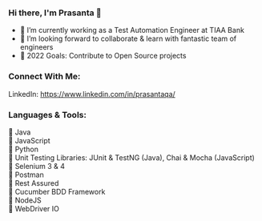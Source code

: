 ### Hi there, I'm Prasanta 👋 

- 🌱 I’m currently working as a Test Automation Engineer at TIAA Bank
- 👯 I’m looking forward to collaborate & learn with fantastic team of engineers
- 🥅 2022 Goals: Contribute to Open Source projects

### Connect With Me:

LinkedIn: https://www.linkedin.com/in/prasantaqa/
<br />
### Languages & Tools:

🔭 Java<br />
🔭 JavaScript<br />
🔭 Python<br />
🔭 Unit Testing Libraries: JUnit & TestNG (Java), Chai & Mocha (JavaScript)<br />
🔭 Selenium 3 & 4<br />
🔭 Postman<br />
🔭 Rest Assured<br />
🔭 Cucumber BDD Framework<br />
🔭 NodeJS<br />
🔭 WebDriver IO<br />
<br />
<br />
